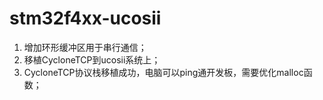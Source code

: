 # stm32f4xx-ucosii
1. 增加环形缓冲区用于串行通信；
2. 移植CycloneTCP到ucosii系统上；
3. CycloneTCP协议栈移植成功，电脑可以ping通开发板，需要优化malloc函数；
